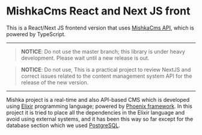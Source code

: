 # MishkaCms React and Next JS front

This is a React/Next JS frontend version that uses [MishkaCms API](https://github.com/mishka-group/mishka-cms), which is powered by TypeScript.

---
> **NOTICE**: Do not use the master branch; this library is under heavy development. Please wait until a new release is out.

> **NOTICE**: Do not use, This is a practical project to review NextJS and correct issues related to the content management system API for the release of the new version.

---

Mishka project is a real-time and also API-based CMS which is developed using [Elixir](https://elixir-lang.org/) programming language; powered by [Phoenix framework](https://phoenixframework.org/). In this project it is tried to place all the dependencies in the Elixir language and avoid using external systems, and it has been this way so far except for the database section which we used [PostgreSQL](https://www.postgresql.org/).